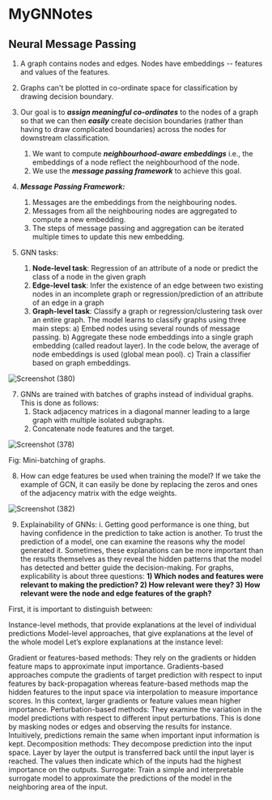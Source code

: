 # MyGNNotes

## Neural Message Passing

1. A graph contains nodes and edges. Nodes have embeddings -- features and values of the features.  
2. Graphs can't be plotted in co-ordinate space for classification by drawing decision boundary.
3. Our goal is to ***assign meaningful co-ordinates*** to the nodes of a graph so that we can then ***easily*** create decision boundaries (rather than having to draw complicated boundaries) across the nodes for downstream classification.
    1. We want to compute ***neighbourhood-aware embeddings***  i.e., the embeddings of a node reflect the neighbourhood of the node.
    2. We use the ***message passing framework*** to achieve this goal.
5. ***Message Passing Framework:***
    1. Messages are the embeddings from the neighbouring nodes.
    2. Messages from all the neighbouring nodes are aggregated to compute a new embedding.
    3. The steps of message passing and aggregation can be iterated multiple times to update this new embedding.

6. GNN tasks:
    1. **Node-level task**: Regression of an attribute of a node or predict the class of a node in the given graph
    2. **Edge-level task**: Infer the existence of an edge between two existing nodes in an incomplete graph or regression/prediction of an attribute of an edge in a graph 
    3. **Graph-level task**: Classify a graph or regression/clustering task over an entire graph. The model learns to classify graphs using three main steps:
        a) Embed nodes using several rounds of message passing.
        b) Aggregate these node embeddings into a single graph embedding (called readout layer). In the code below, the average of node embeddings is used (global mean pool).
        c) Train a classifier based on graph embeddings.
            
           
![Screenshot (380)](https://user-images.githubusercontent.com/114074746/226182024-32760c06-f35d-4749-a77c-ad3524dfbb53.png)


7. GNNs are trained with batches of graphs instead of individual graphs. This is done as follows:
    1. Stack adjacency matrices in a diagonal manner leading to a large graph with multiple isolated subgraphs.
    2. Concatenate node features and the target.

![Screenshot (378)](https://user-images.githubusercontent.com/114074746/226179142-451948ae-372d-4ff5-aeae-edab15e923ac.png)

<figcaption> 

Fig: Mini-batching of graphs.

</figcaption>

8. How can edge features be used when training the model? If we take the example of GCN, it can easily be done by replacing the zeros and ones of the adjacency matrix with the edge weights.

![Screenshot (382)](https://user-images.githubusercontent.com/114074746/226182186-9a84e435-0636-442e-9c3a-1fc8efbec6ec.png)

9. Explainability of GNNs:
    i. Getting good performance is one thing, but having confidence in the prediction to take action is another. To trust the prediction of a model, one can examine the reasons why the model generated it. Sometimes, these explanations can be more important than the results themselves as they reveal the hidden patterns that the model has detected and better guide the decision-making. For graphs, explicability is about three questions: **1) Which nodes and features were relevant to making the prediction? 2) How relevant were they? 3) How relevant were the node and edge features of the graph?**

First, it is important to distinguish between:

Instance-level methods, that provide explanations at the level of individual predictions
Model-level approaches, that give explanations at the level of the whole model
Let’s explore explanations at the instance level:

Gradient or features-based methods: They rely on the gradients or hidden feature maps to approximate input importance. Gradients-based approaches compute the gradients of target prediction with respect to input features by back-propagation whereas feature-based methods map the hidden features to the input space via interpolation to measure importance scores. In this context, larger gradients or feature values mean higher importance.
Perturbation-based methods: They examine the variation in the model predictions with respect to different input perturbations. This is done by masking nodes or edges and observing the results for instance. Intuitively, predictions remain the same when important input information is kept.
Decomposition methods: They decompose prediction into the input space. Layer by layer the output is transferred back until the input layer is reached. The values then indicate which of the inputs had the highest importance on the outputs.
Surrogate: Train a simple and interpretable surrogate model to approximate the predictions of the model in the neighboring area of the input.
